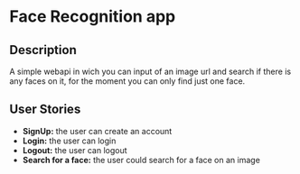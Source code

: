 # Face Recognition app

## Description

A simple webapi in wich you can input of an image url and search if there is any faces on it, for the moment you can only find just one face.

## User Stories

- **SignUp:** the user can create an account
- **Login:**  the user can login
- **Logout:** the user can logout
- **Search for a face:** the user could search for a face on an image  

